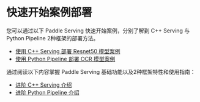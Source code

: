 # 快速开始案例部署

您可以通过以下 Paddle Serving 快速开始案例，分别了解到 C++ Serving 与 Python Pipeline 2种框架的部署方法。
- [使用 C++ Serving 部署 Resnet50 模型案例](./3-1_QuickStart_Cpp_Resnet_CN.md)
- [使用 Python Pipeline 部署 OCR 模型案例](./3-2_QuickStart_Pipeline_OCR_CN.md)

通过阅读以下内容掌握 Paddle Serving 基础功能以及2种框架特性和使用指南：
- [进阶 C++ Serving 介绍](./doc/Offical_Docs/6-0_C++_Serving_Advanced_Introduction_CN.md)
- [进阶 Python Pipeline 介绍](./7-0_Python_Pipeline_Int_CN.md)
